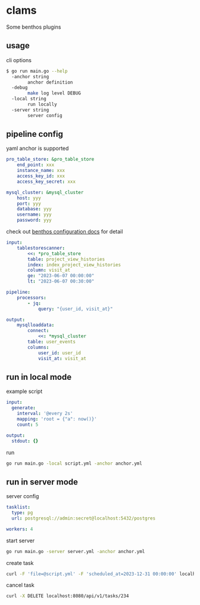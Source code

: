 # clams

Some benthos plugins

## usage

cli options

```sh
$ go run main.go --help
  -anchor string
    	anchor definition
  -debug
    	make log level DEBUG
  -local string
    	run locally
  -server string
    	server config
```

## pipeline config

yaml anchor is supported

```yml
pro_table_store: &pro_table_store
    end_point: xxx
    instance_name: xxx
    access_key_id: xxx
    access_key_secret: xxx

mysql_cluster: &mysql_cluster
    host: yyy
    port: yyy
    database: yyy
    username: yyy
    password: yyy
```

check out [benthos configuration docs](https://www.benthos.dev/docs/configuration/about) for detail

```yml
input:
    tablestorescanner:
        <<: *pro_table_store
        table: project_view_histories
        index: index_project_view_histories
        column: visit_at
        ge: "2023-06-07 00:00:00"
        lt: "2023-06-07 00:30:00"

pipeline:
    processors:
        - jq:
            query: "{user_id, visit_at}"

output:
    mysqlloaddata:
        connect:
            <<: *mysql_cluster
        table: user_events
        columns:
            user_id: user_id
            visit_at: visit_at
```

## run in local mode

example script

```yml
input:
  generate:
    interval: '@every 2s'
    mapping: 'root = {"a": now()}'
    count: 5

output:
  stdout: {}
```

run

```sh
go run main.go -local script.yml -anchor anchor.yml
```

## run in server mode

server config

```yml
tasklist:
  type: pg
  url: postgresql://admin:secret@localhost:5432/postgres

workers: 4
```

start server

```sh
go run main.go -server server.yml -anchor anchor.yml
```

create task

```sh
curl -F 'file=@script.yml' -F 'scheduled_at=2023-12-31 00:00:00' localhost:8080/api/v1/tasks
```

cancel task

```sh
curl -X DELETE localhost:8080/api/v1/tasks/234
```